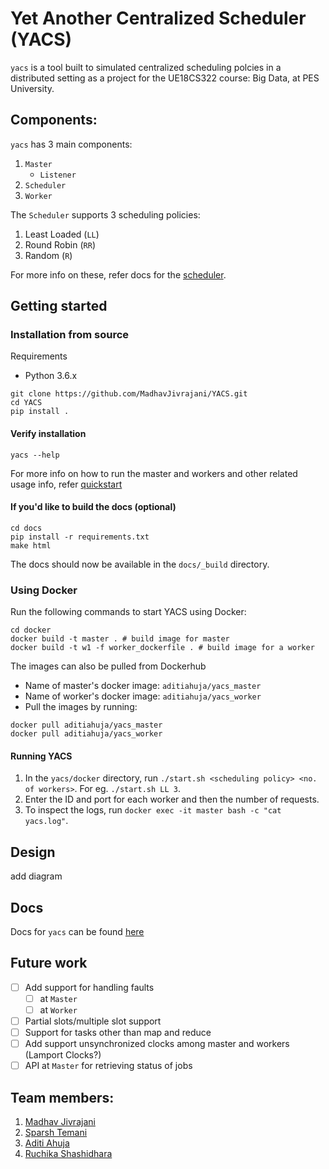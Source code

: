 # Yet Another Centralized Scheduler (YACS)

`yacs` is a tool built to simulated centralized scheduling polcies in a distributed setting as a project for the UE18CS322 course: Big Data, at PES University.  

## Components:
`yacs` has 3 main components:  
1. `Master`
	- `Listener`
2. `Scheduler`
3. `Worker`

The `Scheduler` supports 3 scheduling policies:
1. Least Loaded (`LL`)
2. Round Robin (`RR`)
3. Random (`R`)

For more info on these, refer docs for the [scheduler](https://yacs.readthedocs.io/en/latest/api.html#module-yacs.component.scheduler).

## Getting started

### Installation from source

Requirements
- Python 3.6.x

```
git clone https://github.com/MadhavJivrajani/YACS.git
cd YACS
pip install .
```

#### Verify installation
```
yacs --help
```

For more info on how to run the master and workers and other related usage info, refer [quickstart](https://yacs.readthedocs.io/en/latest/quickstart.html)

#### If you'd like to build the docs (optional)
```
cd docs
pip install -r requirements.txt
make html
```

The docs should now be available in the `docs/_build` directory.

### Using Docker 

Run the following commands to start YACS using Docker:
```
cd docker
docker build -t master . # build image for master
docker build -t w1 -f worker_dockerfile . # build image for a worker
```

The images can also be pulled from Dockerhub
- Name of master's docker image: `aditiahuja/yacs_master`
- Name of worker's docker image: `aditiahuja/yacs_worker`
- Pull the images by running:
```
docker pull aditiahuja/yacs_master
docker pull aditiahuja/yacs_worker
```      

#### Running YACS
1. In the `yacs/docker` directory, run `./start.sh <scheduling policy> <no. of workers>`. For eg. `./start.sh LL 3`.   
2. Enter the ID and port for each worker and then the number of requests.
3. To inspect the logs, run `docker exec -it master bash -c "cat yacs.log"`.      

## Design

add diagram

## Docs
Docs for `yacs` can be found [here](https://yacs.readthedocs.io/en/latest/index.html)

## Future work
- [ ] Add support for handling faults
	- [ ] at `Master`
	- [ ] at `Worker`
- [ ] Partial slots/multiple slot support
- [ ] Support for tasks other than map and reduce
- [ ] Add support unsynchronized clocks among master and workers (Lamport Clocks?)
- [ ] API at `Master` for retrieving status of jobs

## Team members:
1. [Madhav Jivrajani](https://github.com/MadhavJivrajani)
2. [Sparsh Temani](https://github.com/temanisparsh)
3. [Aditi Ahuja](https://github.com/metonymic-smokey)
4. [Ruchika Shashidhara](https://github.com/RuchikaShashidhara)
